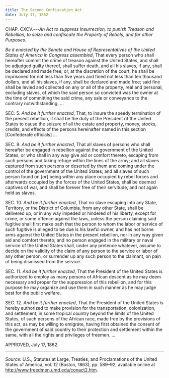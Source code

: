 ```yaml
---
title: The Second Confiscation Act
date: July 17, 1862
---
```


CHAP. CXCV.---*An Act to suppress Insurrection, to punish Treason and
Rebellion, to seize and confiscate the Property of Rebels, and for other
Purposes*.

*Be it enacted by the Senate and House of Representatives of the United
States of America in Congress assembled*, That every person who shall
hereafter commit the crime of treason against the United States, and
shall be adjudged guilty thereof, shall suffer death, and all his
slaves, if any, shall be declared and made free; or, at the discretion
of the court, he shall be imprisoned for not less than five years and
fined not less than ten thousand dollars, and all his slaves, if any,
shall be declared and made free; said fine shall be levied and collected
on any or all of the property, real and personal, excluding slaves, of
which the said person so convicted was the owner at the time of
committing the said crime, any sale or conveyance to the contrary
notwithstanding. ...

SEC. 5. *And be it further enacted*, That, to insure the speedy
termination of the present rebellion, it shall be the duty of the
President of the United States to cause the seizure of all the estate
and property, money, stocks, credits, and effects of the persons
hereinafter named in this section [Confederate officials] ...

SEC. 9. *And be it further enacted*, That all slaves of persons who
shall hereafter be engaged in rebellion against the government of the
United States, or who shall in any way give aid or comfort thereto,
escaping from such persons and taking refuge within the lines of the
army; and all slaves captured from such persons or deserted by them and
coming under the control of the government of the United States; and all
slaves of such person found on [*or*] being within any place occupied by
rebel forces and afterwards occupied by the forces of the United States,
shall be deemed captives of war, and shall be forever free of their
servitude, and not again held as slaves.

SEC. 10. *And be it further enacted*, That no slave escaping into any
State, Territory, or the District of Columbia, from any other State,
shall be delivered up, or in any way impeded or hindered of his liberty,
except for crime, or some offence against the laws, unless the person
claiming said fugitive shall first make oath that the person to whom the
labor or service of such fugitive is alleged to be due is his lawful
owner, and has not borne arms against the United States in the present
rebellion, nor in any way given aid and comfort thereto; and no person
engaged in the military or naval service of the United States shall,
under any pretence whatever, assume to decide on the validity of the
claim of any person to the service or labor of any other person, or
surrender up any such person to the claimant, on pain of being dismissed
from the service.

SEC. 11. *And be it further enacted*, That the President of the United
States is authorized to employ as many persons of African descent as he
may deem necessary and proper for the suppression of this rebellion, and
for this purpose he may organize and use them in such manner as he may
judge best for the public welfare.

SEC. 12. *And be it further enacted*, That the President of the United
States is hereby authorized to make provision for the transportation,
colonization, and settlement, in some tropical country beyond the limits
of the United States, of such persons of the African race, made free by
the provisions of this act, as may be willing to emigrate, having first
obtained the consent of the government of said country to their
protection and settlement within the same, with all the rights and
privileges of freemen. ...

APPROVED, July 17, 1862.

-----

*Source:* U.S., Statutes at Large, Treaties, and Proclamations of the United
States of America, vol. 12 (Boston, 1863), pp. 589–92, available online at
<http://www.freedmen.umd.edu/conact2.htm>.
